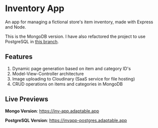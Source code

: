 # Inventory App
An app for managing a fictional store's item inventory, made with Express and Node.

This is the MongoDB version. I have also refactored the project to use PostgreSQL in [this branch](https://github.com/gustydev/inventory-app/tree/postgres).

## Features
1. Dynamic page generation based on item and category ID's
2. Model-View-Controller architecture
3. Image uploading to Cloudinary (SaaS service for file hosting)
4. CRUD operations on items and categories in MongoDB

## Live Previews
**Mongo Version**: https://inv-app.adaptable.app

**PostgreSQL Version**: https://invapp-postgres.adaptable.app
